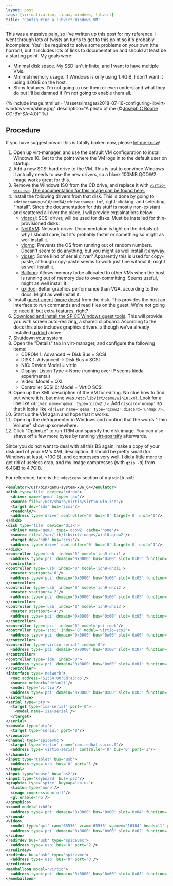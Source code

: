 ```yaml
---
layout: post
tags: [virtualization, linux, windows, libvirt]
title: 'Configuring a libvirt Windows VM'
---
```


This was a massive pain, so I've written up this post for my reference. I went
through lots of twists an turns to get to this point so it's probably
incomplete. You'll be required to solve some problems on your own (the
horror!), but it includes lots of links to documentation and should at least be
a starting point. My goals were:

- Minimal disk space. My SSD isn't infinite, and I want to have multiple VMs.
- Minimal memory usage. If Windows is only using 1.4GiB, I don't want it using
  4.0GiB on the host.
- Shiny features. I'm not going to use them or even understand what they do but
  I'll be damned if I'm not going to enable them all.

{% include image.html
    url="/assets/images/2018-07-16-configuring-libvirt-windows-vm/shiny.jpg"
    description="A photo of me (©<a href='https://commons.wikimedia.org/wiki/User:Joseph_C_Boone'>Joseph C Boone</a> CC-BY-SA-4.0)" %}

## Procedure

If you have suggestions or this is totally broken now, please [let me know][]!

1. Open up virt-manager, and use the default VM configuration to install
   Windows 10. Get to the point where the VM logs in to the default user on
   startup.
2. Add a new SCSI hard drive to the VM. This is just to convince Windows it
   actually needs to use the new drivers, so a blank 100MiB QCOW2 image works
   great for this.
3. Remove the Windows ISO from the CD drive, and replace it with
   [`virtio-win.iso`][virtio-iso]. [The documentation for this image can be
   found here.][virtio-iso-doc]
4. Install the following drivers from that disk. This is done by going to
   `<drivername>/w10/amd64/<drivername>.inf`, right-clicking, and selecting
   "Install". Since the documentation for this stuff is mostly non-existant and
   scattered all over the place, I will provide explainations below:
   - [vioscsi][]: SCSI driver, will be used for disks. Must be installed for
     thin-provisioned disks.
   - [NetKVM][]: Network driver. Documentation is light on the details of why I
     should care, but it's probably faster or something so might as well
     install it.
   - [viorng][]: Prevents the OS from running out of random numbers. Doesn't seem
     to do anything, but you might as well install it anyway.
   - [vioser][]: Some kind of serial dirver? Apparently this is used for
     copy-paste, although copy-paste seems to work just fine without it; might
     as well install it.
   - [Balloon][]: Allows memory to be allocated to other VMs when the host is
     running out of memory due to over-committing. Seems useful, might as well
     install it.
   - [qxldod][]: Better graphics performance than VGA, according to the docs.
     Might as well install it.
5. Install [guest-agent][] ([more docs][guest-agent-2]) from the disk. This
   provides the host an interface to run commands and read files on the guest.
   We're not going to need it, but extra features, right?
6. [Download and install the SPICE Windows guest tools][spice-win]. This will
   provide you with screen auto-resizing, a shared clipboard. According to the
   docs this also includes graphics drivers, although we've already installed
   [qxldod][] above.
7. Shutdown your system.
8. Open the "Details" tab in virt-manager, and configure the following items:
   - CDROM 1: Advanced -> Disk Bus = SCSI
   - DISK 1: Advanced -> Disk Bus = SCSI
   - NIC: Device Model = virtio
   - Display: Listen Type = None (running over IP seems kinda experimental)
   - Video: Model = QXL
   - Controller SCSI 0: Model = VirtIO SCSI
9. Open up the XML description of the VM for editing. No clue how to find out
   where it is, but mine was `/etc/libvirt/qemu/win10.xml`. Look for a line
   like `<driver name='qemu' type='qcow2'/>`. Add `discard='unmap'` so that it
   looks like `<driver name='qemu' type='qcow2' discard='unmap'/>`.
9. Start up the VM again and hope that it works.
10. Open up the defragmenter in Windows and confirm that the words "Thin
    Volume" show up somewhere.
11. Click "Optimize" to run TRIM and sparsify the disk image. You can also
    shave off a few more bytes by running [virt-sparsify][] afterwards.

Since you do not want to deal with all this BS again, make a copy of your disk
and of your VM's XML description.  It should be pretty small (for Windows at
least, <10GiB), and compresses very well. I did a little more to get rid of
useless crap, and my image compresses (with `gzip -9`) from 6.4GiB to 4.7GiB.

For reference, here is the `<devices>` section of  my `win10.xml`:

```xml
<emulator>/usr/bin/qemu-system-x86_64</emulator>
<disk type='file' device='cdrom'>
  <driver name='qemu' type='raw'/>
  <source file='/usr/share/virtio/virtio-win.iso'/>
  <target dev='sda' bus='scsi'/>
  <readonly/>
  <address type='drive' controller='0' bus='0' target='0' unit='0'/>
</disk>
<disk type='file' device='disk'>
  <driver name='qemu' type='qcow2' cache='none'/>
  <source file='/var/lib/libvirt/images/win10.qcow2'/>
  <target dev='sdb' bus='scsi'/>
  <address type='drive' controller='0' bus='0' target='0' unit='1'/>
</disk>
<controller type='usb' index='0' model='ich9-ehci1'>
  <address type='pci' domain='0x0000' bus='0x00' slot='0x05' function='0x7'/>
</controller>
<controller type='usb' index='0' model='ich9-uhci1'>
  <master startport='0'/>
  <address type='pci' domain='0x0000' bus='0x00' slot='0x05' function='0x0' multifunction='on'/>
</controller>
<controller type='usb' index='0' model='ich9-uhci2'>
  <master startport='2'/>
  <address type='pci' domain='0x0000' bus='0x00' slot='0x05' function='0x1'/>
</controller>
<controller type='usb' index='0' model='ich9-uhci3'>
  <master startport='4'/>
  <address type='pci' domain='0x0000' bus='0x00' slot='0x05' function='0x2'/>
</controller>
<controller type='pci' index='0' model='pci-root'/>
<controller type='scsi' index='0' model='virtio-scsi'>
  <address type='pci' domain='0x0000' bus='0x00' slot='0x06' function='0x0'/>
</controller>
<controller type='virtio-serial' index='0'>
  <address type='pci' domain='0x0000' bus='0x00' slot='0x07' function='0x0'/>
</controller>
<controller type='ide' index='0'>
  <address type='pci' domain='0x0000' bus='0x00' slot='0x01' function='0x1'/>
</controller>
<interface type='network'>
  <mac address='52:54:00:6d:a3:d6'/>
  <source network='default'/>
  <model type='virtio'/>
  <address type='pci' domain='0x0000' bus='0x00' slot='0x03' function='0x0'/>
</interface>
<serial type='pty'>
  <target type='isa-serial' port='0'>
    <model name='isa-serial'/>
  </target>
</serial>
<console type='pty'>
  <target type='serial' port='0'/>
</console>
<channel type='spicevmc'>
  <target type='virtio' name='com.redhat.spice.0'/>
  <address type='virtio-serial' controller='0' bus='0' port='1'/>
</channel>
<input type='tablet' bus='usb'>
  <address type='usb' bus='0' port='1'/>
</input>
<input type='mouse' bus='ps2'/>
<input type='keyboard' bus='ps2'/>
<graphics type='spice' keymap='en-us'>
  <listen type='none'/>
  <image compression='off'/>
  <gl enable='no'/>
</graphics>
<sound model='ich6'>
  <address type='pci' domain='0x0000' bus='0x00' slot='0x04' function='0x0'/>
</sound>
<video>
  <model type='qxl' ram='65536' vram='65536' vgamem='16384' heads='1' primary='yes'/>
  <address type='pci' domain='0x0000' bus='0x00' slot='0x02' function='0x0'/>
</video>
<redirdev bus='usb' type='spicevmc'>
  <address type='usb' bus='0' port='2'/>
</redirdev>
<redirdev bus='usb' type='spicevmc'>
  <address type='usb' bus='0' port='3'/>
</redirdev>
<memballoon model='virtio'>
  <address type='pci' domain='0x0000' bus='0x00' slot='0x08' function='0x0'/>
</memballoon>
```

[let me know]: mailto:me@flaviutamas.com
[virtio-iso]: https://fedorapeople.org/groups/virt/virtio-win/direct-downloads/stable-virtio/virtio-win.iso
[virtio-iso-doc]: https://docs.fedoraproject.org/quick-docs/en-US/creating-windows-virtual-machines-using-virtio-drivers.html
[vioscsi]: https://wiki.qemu.org/Features/VirtioSCSI
[netkvm]: https://access.redhat.com/documentation/en-us/red_hat_enterprise_linux/6/html/virtualization_host_configuration_and_guest_installation_guide/netkvm-parameters
[viorng]: https://wiki.qemu.org/Features/VirtIORNG
[vioser]: https://fedoraproject.org/wiki/Features/VirtioSerial
[balloon]: https://www.linux-kvm.org/page/Projects/auto-ballooning
[qxldod]: https://www.spice-space.org/spice-user-manual.html#_qxl_device_and_drivers
[guest-agent]: https://wiki.libvirt.org/page/Qemu_guest_agent
[guest-agent-2]: https://wiki.qemu.org/Features/GuestAgent
[spice-win]: https://www.spice-space.org/download.html#guest
[virt-sparsify]: http://libguestfs.org/virt-sparsify.1.html
